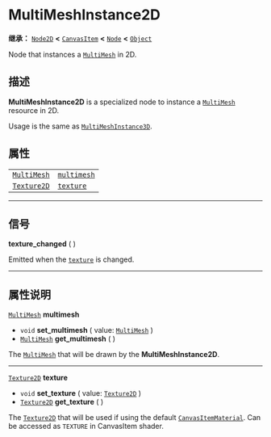 <!-- ⚠ 请勿编辑本文件 ⚠ -->
<!-- 本文档使用脚本从 WeDot 引擎源码仓库生成。 -->
<!-- 生成脚本：https://github.com/WeDot-Engine/WeDot/tree/master/doc/tools/make_md.py； -->
<!-- 原文件：https://github.com/WeDot-Engine/WeDot/tree/master/doc/classes/MultiMeshInstance2D.xml。 -->

<div id="_class_multimeshinstance2d"></div>

# MultiMeshInstance2D

**继承：** [`Node2D`](class_node2d.md) **<** [`CanvasItem`](class_canvasitem.md) **<** [`Node`](class_node.md) **<** [`Object`](class_object.md)

Node that instances a [`MultiMesh`](class_multimesh.md) in 2D.

## 描述

**MultiMeshInstance2D** is a specialized node to instance a [`MultiMesh`](class_multimesh.md) resource in 2D.

Usage is the same as [`MultiMeshInstance3D`](class_multimeshinstance3d.md).

## 属性

|||
|:-:|:--|
| [`MultiMesh`](class_multimesh.md) | [`multimesh`](class_multimeshinstance2d.md#class_multimeshinstance2d_property_multimesh) |
| [`Texture2D`](class_texture2d.md) | [`texture`](class_multimeshinstance2d.md#class_multimeshinstance2d_property_texture)     |

<!-- rst-class:: classref-section-separator -->

---

## 信号

<div id="_class_class_multimeshinstance2d_signal_texture_changed"></div>

**texture_changed** ( ) <div id="class_multimeshinstance2d_signal_texture_changed"></div>

Emitted when the [`texture`](class_multimeshinstance2d.md#class_multimeshinstance2d_property_texture) is changed.

<!-- rst-class:: classref-section-separator -->

---

## 属性说明

<div id="_class_multimeshinstance2d_property_multimesh"></div>

[`MultiMesh`](class_multimesh.md) **multimesh** <div id="class_multimeshinstance2d_property_multimesh"></div>

- `void` **set_multimesh** ( value: [`MultiMesh`](class_multimesh.md) )
- [`MultiMesh`](class_multimesh.md) **get_multimesh** ( )

The [`MultiMesh`](class_multimesh.md) that will be drawn by the **MultiMeshInstance2D**.

<!-- rst-class:: classref-item-separator -->

---

<div id="_class_multimeshinstance2d_property_texture"></div>

[`Texture2D`](class_texture2d.md) **texture** <div id="class_multimeshinstance2d_property_texture"></div>

- `void` **set_texture** ( value: [`Texture2D`](class_texture2d.md) )
- [`Texture2D`](class_texture2d.md) **get_texture** ( )

The [`Texture2D`](class_texture2d.md) that will be used if using the default [`CanvasItemMaterial`](class_canvasitemmaterial.md). Can be accessed as `TEXTURE` in CanvasItem shader.

[^virtual]: 本方法通常需要用户覆盖才能生效。
[^const]: 本方法无副作用，不会修改该实例的任何成员变量。
[^vararg]: 本方法除了能接受在此处描述的参数外，还能够继续接受任意数量的参数。
[^constructor]: 本方法用于构造某个类型。
[^static]: 调用本方法无需实例，可直接使用类名进行调用。
[^operator]: 本方法描述的是使用本类型作为左操作数的有效运算符。
[^bitfield]: 这个值是由下列位标志构成位掩码的整数。
[^void]: 无返回值。
